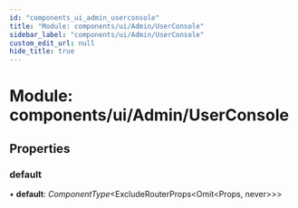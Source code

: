```yaml
---
id: "components_ui_admin_userconsole"
title: "Module: components/ui/Admin/UserConsole"
sidebar_label: "components/ui/Admin/UserConsole"
custom_edit_url: null
hide_title: true
---
```


# Module: components/ui/Admin/UserConsole

## Properties

### default

• **default**: *ComponentType*<ExcludeRouterProps<Omit<Props, never\>\>\>
